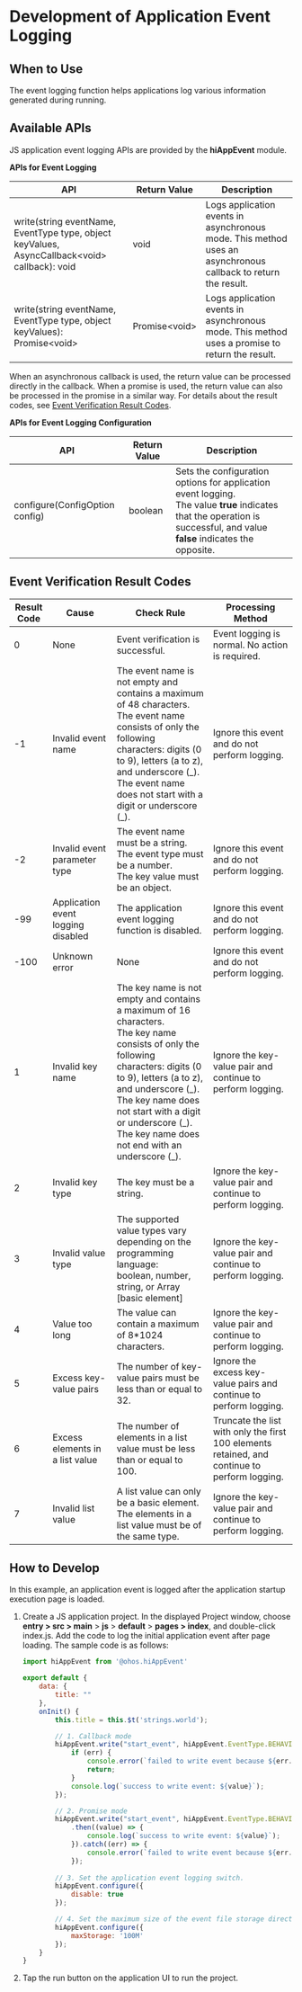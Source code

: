# Development of Application Event Logging

## When to Use

The event logging function helps applications log various information generated during running.

## Available APIs

JS application event logging APIs are provided by the **hiAppEvent** module.

**APIs for Event Logging**

| API                                                          | Return Value   | Description                                                  |
| ------------------------------------------------------------ | -------------- | ------------------------------------------------------------ |
| write(string eventName, EventType type, object keyValues, AsyncCallback\<void> callback): void | void           | Logs application events in asynchronous mode. This method uses an asynchronous callback to return the result. |
| write(string eventName, EventType type, object keyValues): Promise\<void> | Promise\<void> | Logs application events in asynchronous mode. This method uses a promise to return the result. |

When an asynchronous callback is used, the return value can be processed directly in the callback. When a promise is used, the return value can also be processed in the promise in a similar way. For details about the result codes, see [Event Verification Result Codes](#event-verification-result-codes).

**APIs for Event Logging Configuration**

| API                            | Return Value | Description                                                  |
| ------------------------------ | ------------ | ------------------------------------------------------------ |
| configure(ConfigOption config) | boolean      | Sets the configuration options for application event logging.<br>The value **true** indicates that the operation is successful, and value **false** indicates the opposite. |

## Event Verification Result Codes

| Result Code | Cause                              | Check Rule                                                   | Processing Method                                            |
| ----------- | ---------------------------------- | ------------------------------------------------------------ | ------------------------------------------------------------ |
| 0           | None                               | Event verification is successful.                            | Event logging is normal. No action is required.              |
| -1          | Invalid event name                 | The event name is not empty and contains a maximum of 48 characters.<br/>The event name consists of only the following characters: digits (0 to 9), letters (a to z), and underscore (\_).<br/>The event name does not start with a digit or underscore (_). | Ignore this event and do not perform logging.                |
| -2          | Invalid event parameter type       | The event name must be a string.<br/>The event type must be a number.<br/>The key value must be an object. | Ignore this event and do not perform logging.                |
| -99         | Application event logging disabled | The application event logging function is disabled.          | Ignore this event and do not perform logging.                |
| -100        | Unknown error                      | None                                                         | Ignore this event and do not perform logging.                |
| 1           | Invalid key name                   | The key name is not empty and contains a maximum of 16 characters.<br/>The key name consists of only the following characters: digits (0 to 9), letters (a to z), and underscore (\_).<br/>The key name does not start with a digit or underscore (\_).<br/>The key name does not end with an underscore (_). | Ignore the key-value pair and continue to perform logging.   |
| 2           | Invalid key type                   | The key must be a string.                                    | Ignore the key-value pair and continue to perform logging.   |
| 3           | Invalid value type                 | The supported value types vary depending on the programming language:<br/>boolean, number, string, or Array [basic element] | Ignore the key-value pair and continue to perform logging.   |
| 4           | Value too long                     | The value can contain a maximum of 8*1024 characters.        | Ignore the key-value pair and continue to perform logging.   |
| 5           | Excess key-value pairs             | The number of key-value pairs must be less than or equal to 32. | Ignore the excess key-value pairs and continue to perform logging. |
| 6           | Excess elements in a list value    | The number of elements in a list value must be less than or equal to 100. | Truncate the list with only the first 100 elements retained, and continue to perform logging. |
| 7           | Invalid list value                 | A list value can only be a basic element.<br/>The elements in a list value must be of the same type. | Ignore the key-value pair and continue to perform logging.   |


## How to Develop

In this example, an application event is logged after the application startup execution page is loaded.

1. Create a JS application project. In the displayed Project window, choose **entry > src > main** > **js** > **default** > **pages > index**, and double-click index.js. Add the code to log the initial application event after page loading. The sample code is as follows:

   ```js
   import hiAppEvent from '@ohos.hiAppEvent'
   
   export default {
       data: {
           title: ""
       },
       onInit() {
           this.title = this.$t('strings.world');
   
           // 1. Callback mode
           hiAppEvent.write("start_event", hiAppEvent.EventType.BEHAVIOR, {"int_data":100, "str_data":"strValue"}, (err, value) => {
               if (err) {
                   console.error(`failed to write event because ${err.code}`);
                   return;
               }
               console.log(`success to write event: ${value}`);
           });
   
           // 2. Promise mode
           hiAppEvent.write("start_event", hiAppEvent.EventType.BEHAVIOR, {"int_data":100, "str_data":"strValue"})
               .then((value) => {
                   console.log(`success to write event: ${value}`);
               }).catch((err) => {
                   console.error(`failed to write event because ${err.code}`);
               });
    
           // 3. Set the application event logging switch.
           hiAppEvent.configure({
               disable: true
           });
   
           // 4. Set the maximum size of the event file storage directory. The default value is 10M.
           hiAppEvent.configure({
               maxStorage: '100M'
           });
       }
   }
   ```

2. Tap the run button on the application UI to run the project.
